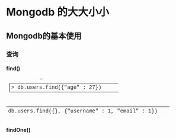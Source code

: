 # Mongodb 的大大小小

## Mongodb的基本使用

### 查询

#### find()

![普通的查询](assets/Mongodb/image-20200423200745225.png)

![查询指定的键](assets/Mongodb/image-20200423200946728.png)

#### findOne()

